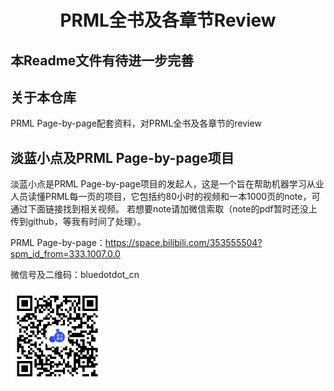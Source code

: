 <div align="center"><h1> PRML全书及各章节Review </h1></div>

## 本Readme文件有待进一步完善

## 关于本仓库
PRML Page-by-page配套资料，对PRML全书及各章节的review


## 淡蓝小点及PRML Page-by-page项目
淡蓝小点是PRML Page-by-page项目的发起人，这是一个旨在帮助机器学习从业人员读懂PRML每一页的项目，它包括约80小时的视频和一本1000页的note，可通过下面链接找到相关视频。
若想要note请加微信索取（note的pdf暂时还没上传到github，等我有时间了处理）。

PRML Page-by-page：https://space.bilibili.com/353555504?spm_id_from=333.1007.0.0

微信号及二维码：bluedotdot_cn

<img src="wechat.jpg" alt="淡蓝小点微信二维码" width="150" height="150">
